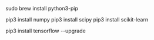 sudo brew install python3-pip

pip3 install numpy
pip3 install scipy
pip3 install scikit-learn


pip3 install tensorflow --upgrade
